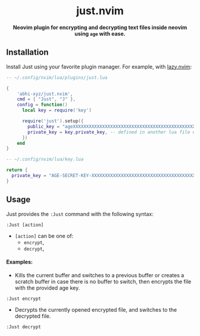 <div align="center">

# just.nvim

</div>

<div align="center">

**Neovim plugin for encrypting and decrypting text files inside neovim using `age` with ease.**

</div>

## Installation

Install Just using your favorite plugin manager. For example, with [lazy.nvim](https://github.com/folke/lazy.nvim):

```lua
-- ~/.config/nvim/lua/plugins/just.lua

{
    'abhi-xyz/just.nvim',
    cmd = { "Just", "J" },
    config = function()
      local key = require('key')

      require('just').setup({
        public_key = "ageXXXXXXXXXXXXXXXXXXXXXXXXXXXXXXXXXXXXXXXXXXXXXXXXXXXXXXXXXXX",
        private_key = key.private_key, -- defined in another lua file which is not included in git for safety
      })
    end
}
```
```lua
-- ~/.config/nvim/lua/key.lua

return {
  private_key = "AGE-SECRET-KEY-XXXXXXXXXXXXXXXXXXXXXXXXXXXXXXXXXXXXXXXXXXXXXXXXXXXXXXXXXXX",
}
```

## Usage

Just provides the `:Just` command with the following syntax:

```vim
:Just [action]
```

- `[action]` can be one of:
  - `encrypt`,
  - `decrypt`,

#### Examples:

- Kills the current buffer and switches to a previous buffer or creates a scratch buffer in case there is no buffer to switch, then encrypts the file with the provided age key.


```vim
:Just encrypt
```

- Decrypts the currently opened encrypted file, and switches to the decrypted file. 
```vim
:Just decrypt
```
